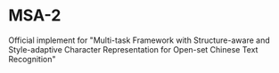 # MSA-2
Official implement for "Multi-task Framework with Structure-aware and Style-adaptive Character Representation for Open-set Chinese Text Recognition"
